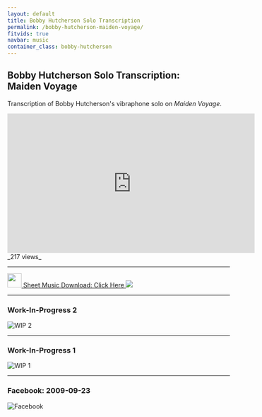 ```yaml
---
layout: default
title: Bobby Hutcherson Solo Transcription
permalink: /bobby-hutcherson-maiden-voyage/
fitvids: true
navbar: music
container_class: bobby-hutcherson
---
```

## Bobby Hutcherson Solo Transcription: Maiden&nbsp;Voyage
<div class="lead">
    <p>
        Transcription of Bobby Hutcherson's vibraphone solo on <em>Maiden&nbsp;Voyage</em>.
    </p>
</div>
<iframe width="560" height="315" src="https://www.youtube.com/embed/XTc1-FBiTEk"
        frameborder="0" allowfullscreen>
</iframe>
_217 views_

<hr>

<div class="center">
<a
href="../assets/maiden-voyage/bobby-hutcherson-maiden-voyage.pdf">
<img src="../assets/img/icons/pdf-0-128.png" width="32px">
<span>Sheet Music Download: Click Here</span>
<img src="../assets/maiden-voyage/bobby-hutcherson-00.png">
</a>
</div>

<hr>

### Work-In-Progress 2
![WIP 2](../assets/maiden-voyage/working-02.png)

<hr>

### Work-In-Progress 1
![WIP 1](../assets/maiden-voyage/working-01.png)

<hr>

### Facebook: 2009-09-23
![Facebook](../assets/maiden-voyage/fb-2009-09-23.png)

<!-- #TODO: display number of video views -->
<!-- fetch via YouTube API and generate dynamically via JavaScript -->
